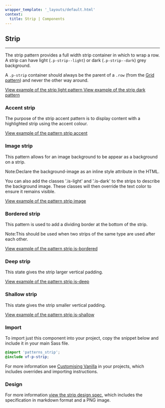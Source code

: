 ```yaml
---
wrapper_template: '_layouts/default.html'
context:
  title: Strip | Components
---
```


## Strip

<hr>

The strip pattern provides a full width strip container in which to wrap a row. A strip can have light (`.p-strip--light`) or dark (`.p-strip--dark`) grey background.

A `.p-strip` container should always be the parent of a `.row` (from the [Grid pattern](/docs/patterns/grid/)) and never the other way around.

<a href="/docs/examples/patterns/strips/strips-light/" class="js-example">
View example of the strip light pattern
</a>

<a href="/docs/examples/patterns/strips/strips-dark/" class="js-example">
View example of the strip dark pattern
</a>

### Accent strip

The purpose of the strip accent pattern is to display content with a
highlighted strip using the accent colour.

<a href="/docs/examples/patterns/strips/accent/" class="js-example">
View example of the pattern strip accent
</a>

### Image strip

This pattern allows for an image background to be appear as a background on a strip.

<div class="p-notification--information">
  <p class="p-notification__response">
    <span class="p-notification__status">Note:</span>Declare the background-image as an inline style attribute in the HTML.
  </p>
</div>

You can also add the classes '.is-light' and '.is-dark' to the strips to describe the background image.
These classes will then override the text color to ensure it remains visible.

<a href="/docs/examples/patterns/strips/image/" class="js-example">
View example of the pattern strip image
</a>

### Bordered strip

This pattern is used to add a dividing border at the bottom of the strip.

<div class="p-notification--information">
  <p class="p-notification__response">
    <span class="p-notification__status">Note:</span>This should be used when two strips of the same type are used after each other.
  </p>
</div>

<a href="/docs/examples/patterns/strips/is-bordered/" class="js-example">
View example of the pattern strip is-bordered
</a>

### Deep strip

This state gives the strip larger vertical padding.

<a href="/docs/examples/patterns/strips/deep/" class="js-example">
View example of the pattern strip is-deep
</a>

### Shallow strip

This state gives the strip smaller vertical padding.

<a href="/docs/examples/patterns/strips/shallow/" class="js-example">
View example of the pattern strip is-shallow
</a>

### Import

To import just this component into your project, copy the snippet below and include it in your main Sass file.

```scss
@import 'patterns_strip';
@include vf-p-strip;
```

For more information see [Customising Vanilla](/docs/customising-vanilla/) in your projects, which includes overrides and importing instructions.

### Design

For more information [view the strip design spec](https://github.com/ubuntudesign/vanilla-design/tree/master/Strip), which includes the specification in markdown format and a PNG image.
